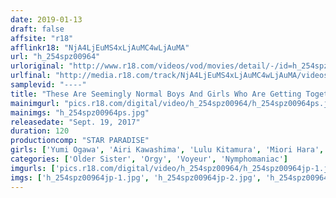 ```yaml
---
date: 2019-01-13
draft: false
affsite: "r18"
afflinkr18: "NjA4LjEuMS4xLjAuMC4wLjAuMA"
url: "h_254spz00964"
urloriginal: "http://www.r18.com/videos/vod/movies/detail/-/id=h_254spz00964"
urlfinal: "http://media.r18.com/track/NjA4LjEuMS4xLjAuMC4wLjAuMA/videos/vod/movies/detail/-/id=h_254spz00964"
samplevid: "----"
title: "These Are Seemingly Normal Boys And Girls Who Are Getting Together At An Undisclosed Location In The City It's Actually An Ultra Secret Orgy Club"
mainimgurl: "pics.r18.com/digital/video/h_254spz00964/h_254spz00964ps.jpg"
mainimgs: "h_254spz00964ps.jpg"
releasedate: "Sept. 19, 2017"
duration: 120
productioncomp: "STAR PARADISE"
girls: ['Yumi Ogawa', 'Airi Kawashima', 'Lulu Kitamura', 'Miori Hara', 'Hana Michino']
categories: ['Older Sister', 'Orgy', 'Voyeur', 'Nymphomaniac']
imgurls: ['pics.r18.com/digital/video/h_254spz00964/h_254spz00964jp-1.jpg', 'pics.r18.com/digital/video/h_254spz00964/h_254spz00964jp-2.jpg', 'pics.r18.com/digital/video/h_254spz00964/h_254spz00964jp-3.jpg', 'pics.r18.com/digital/video/h_254spz00964/h_254spz00964jp-4.jpg', 'pics.r18.com/digital/video/h_254spz00964/h_254spz00964jp-5.jpg', 'pics.r18.com/digital/video/h_254spz00964/h_254spz00964jp-6.jpg', 'pics.r18.com/digital/video/h_254spz00964/h_254spz00964jp-7.jpg', 'pics.r18.com/digital/video/h_254spz00964/h_254spz00964jp-8.jpg', 'pics.r18.com/digital/video/h_254spz00964/h_254spz00964jp-9.jpg', 'pics.r18.com/digital/video/h_254spz00964/h_254spz00964jp-10.jpg', 'pics.r18.com/digital/video/h_254spz00964/h_254spz00964jp-11.jpg', 'pics.r18.com/digital/video/h_254spz00964/h_254spz00964jp-12.jpg', 'pics.r18.com/digital/video/h_254spz00964/h_254spz00964jp-13.jpg', 'pics.r18.com/digital/video/h_254spz00964/h_254spz00964jp-14.jpg', 'pics.r18.com/digital/video/h_254spz00964/h_254spz00964jp-15.jpg', 'pics.r18.com/digital/video/h_254spz00964/h_254spz00964jp-16.jpg', 'pics.r18.com/digital/video/h_254spz00964/h_254spz00964jp-17.jpg', 'pics.r18.com/digital/video/h_254spz00964/h_254spz00964jp-18.jpg', 'pics.r18.com/digital/video/h_254spz00964/h_254spz00964jp-19.jpg', 'pics.r18.com/digital/video/h_254spz00964/h_254spz00964jp-20.jpg']
imgs: ['h_254spz00964jp-1.jpg', 'h_254spz00964jp-2.jpg', 'h_254spz00964jp-3.jpg', 'h_254spz00964jp-4.jpg', 'h_254spz00964jp-5.jpg', 'h_254spz00964jp-6.jpg', 'h_254spz00964jp-7.jpg', 'h_254spz00964jp-8.jpg', 'h_254spz00964jp-9.jpg', 'h_254spz00964jp-10.jpg', 'h_254spz00964jp-11.jpg', 'h_254spz00964jp-12.jpg', 'h_254spz00964jp-13.jpg', 'h_254spz00964jp-14.jpg', 'h_254spz00964jp-15.jpg', 'h_254spz00964jp-16.jpg', 'h_254spz00964jp-17.jpg', 'h_254spz00964jp-18.jpg', 'h_254spz00964jp-19.jpg', 'h_254spz00964jp-20.jpg']
---
```

